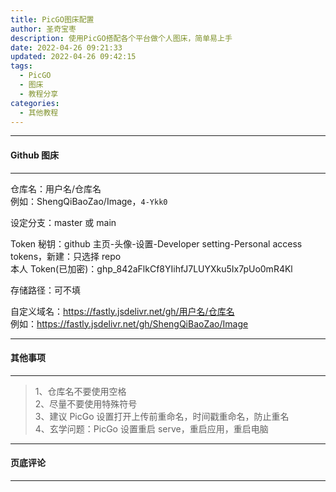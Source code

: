 ```yaml
---
title: PicGO图床配置
author: 圣奇宝枣
description: 使用PicGO搭配各个平台做个人图床，简单易上手
date: 2022-04-26 09:21:33
updated: 2022-04-26 09:42:15
tags:
  - PicGO
  - 图床
  - 教程分享
categories:
  - 其他教程
---
```


---

#### **Github 图床**

---

仓库名：用户名/仓库名  
例如：ShengQiBaoZao/Image，`4-Ykk0`

设定分支：master 或 main

Token 秘钥：github 主页-头像-设置-Developer setting-Personal access tokens，新建：只选择 repo  
本人 Token(已加密)：ghp_842aFlkCf8YIihfJ7LUYXku5Ix7pUo0mR4Kl

存储路径：可不填

自定义域名：https://fastly.jsdelivr.net/gh/用户名/仓库名  
例如：https://fastly.jsdelivr.net/gh/ShengQiBaoZao/Image

---

#### **其他事项**

---

> 1、仓库名不要使用空格  
> 2、尽量不要使用特殊符号  
> 3、建议 PicGo 设置打开上传前重命名，时间戳重命名，防止重名  
> 4、玄学问题：PicGo 设置重启 serve，重启应用，重启电脑

---

#### **页底评论**

---
